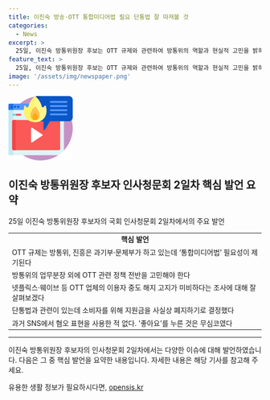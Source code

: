```yaml
---
title: 이진숙 방송·OTT 통합미디어법 필요 단통법 잘 따져볼 것
categories:
  - News
excerpt: >
  25일, 이진숙 방통위원장 후보는 OTT 규제와 관련하여 방통위의 역할과 현실적 고민을 밝히고 통합미디어법의 필요성을 강조했다. 또한, 이동통신 3사의 판매장려금 담합 의혹과 관련하여 소비자 혜택을 모색하겠다고 밝히며, 과거 SNS에서의 발언에 대한 해명과 사과를 했다. 2일간의 인사청문회에서 여러 이슈를 다루며 관심을 모았다.
feature_text: >
  25일, 이진숙 방통위원장 후보는 OTT 규제와 관련하여 방통위의 역할과 현실적 고민을 밝히고 통합미디어법의 필요성을 강조했다. 또한, 이동통신 3사의 판매장려금 담합 의혹과 관련하여 소비자 혜택을 모색하겠다고 밝히며, 과거 SNS에서의 발언에 대한 해명과 사과를 했다. 2일간의 인사청문회에서 여러 이슈를 다루며 관심을 모았다.
image: '/assets/img/newspaper.png'
---
```


<p><img src="/assets/img/news.png" alt="rentncar 속보" /></p>

<h2 data-ke-size="size26">이진숙 방통위원장 후보자 인사청문회 2일차 핵심 발언 요약</h2>

<p data-ke-size="size16">25일 이진숙 방통위원장 후보자의 국회 인사청문회 2일차에서의 주요 발언</p>

<table>
  <tr>
    <td style="text-align: center; height: 17px;"><b>핵심 발언</b></td>
  </tr>
  <tr>
    <td style="text-align: left; height: 17px;">OTT 규제는 방통위, 진흥은 과기부·문체부가 하고 있는데 ‘통합미디어법’ 필요성이 제기된다</td>
  </tr>
  <tr>
    <td style="text-align: left; height: 17px;">방통위의 업무분장 외에 OTT 관련 정책 전반을 고민해야 한다</td>
  </tr>
  <tr>
    <td style="text-align: left; height: 17px;">넷플릭스·웨이브 등 OTT 업체의 이용자 중도 해지 고지가 미비하다는 조사에 대해 잘 살펴보겠다</td>
  </tr>
  <tr>
    <td style="text-align: left; height: 17px;">단통법과 관련이 있는데 소비자를 위해 지원금을 사실상 폐지하기로 결정했다</td>
  </tr>
  <tr>
    <td style="text-align: left; height: 17px;">과거 SNS에서 혐오 표현을 사용한 적 없다. '좋아요'를 누른 것은 무심코였다</td>
  </tr>
</table>

<p><hr>이진숙 방통위원장 후보자의 인사청문회 2일차에서는 다양한 이슈에 대해 발언하였습니다. 다음은 그 중 핵심 발언을 요약한 내용입니다. 자세한 내용은 해당 기사를 참고해 주세요.</p>
유용한 생활 정보가 필요하시다면, <a href="https://opensis.kr" rel="dofollow">opensis.kr</a>


